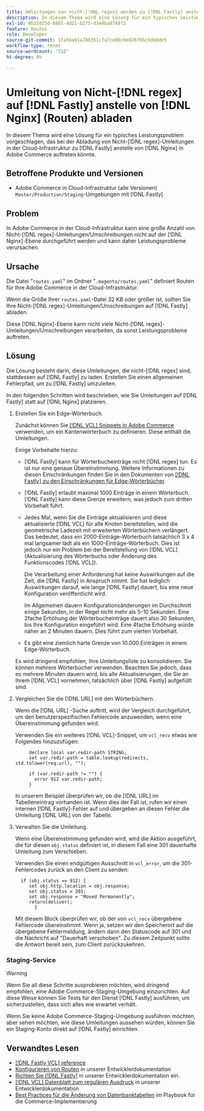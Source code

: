 ```yaml
---
title: Umleitungen von nicht-[!DNL regex] werden zu [!DNL Fastly] anstelle von [!DNL Nginx] (Routen) abgeladen.
description: In diesem Thema wird eine Lösung für ein typisches Leistungsproblem vorgeschlagen, das auftreten könnte, wenn Sie Umleitungen von Nicht-[!DNL regex] in der Cloud-Infrastruktur zu [!DNL Fastly] anstelle von [!DNL Nginx] in Adobe Commerce abladen.
exl-id: 8b22d25d-0865-4d21-b275-d344ba8748f2
feature: Routes
role: Developer
source-git-commit: 1fa5ba91a788351c7a7ce8bc0e826f05c5d98de5
workflow-type: tm+mt
source-wordcount: '712'
ht-degree: 0%

---
```


# Umleitung von Nicht-[!DNL regex] auf [!DNL Fastly] anstelle von [!DNL Nginx] (Routen) abladen

In diesem Thema wird eine Lösung für ein typisches Leistungsproblem vorgeschlagen, das bei der Abladung von Nicht-[!DNL regex]-Umleitungen in der Cloud-Infrastruktur zu [!DNL Fastly] anstelle von [!DNL Nginx] in Adobe Commerce auftreten könnte.

## Betroffene Produkte und Versionen

* Adobe Commerce in Cloud-Infrastruktur (alle Versionen) `Master/Production/Staging`-Umgebungen mit [!DNL Fastly]

## Problem

In Adobe Commerce in der Cloud-Infrastruktur kann eine große Anzahl von Nicht-[!DNL regex]-Umleitungen/Umschreibungen nicht auf der [!DNL Nginx]-Ebene durchgeführt werden und kann daher Leistungsprobleme verursachen.

## Ursache

Die Datei &quot;`routes.yaml`&quot; im Ordner &quot;`.magento/routes.yaml`&quot; definiert Routen für Ihre Adobe Commerce in der Cloud-Infrastruktur.

Wenn die Größe Ihrer `routes.yaml`-Datei 32 KB oder größer ist, sollten Sie Ihre Nicht-[!DNL regex]-Umleitungen/Umschreibungen auf [!DNL Fastly] abladen.

Diese [!DNL Nginx]-Ebene kann nicht viele Nicht-[!DNL regex]-Umleitungen/Umschreibungen verarbeiten, da sonst Leistungsprobleme auftreten.

## Lösung

Die Lösung besteht darin, diese Umleitungen, die nicht-[!DNL regex] sind, stattdessen auf [!DNL Fastly] zu laden. Erstellen Sie einen allgemeinen Fehlerpfad, um zu [!DNL Fastly] umzuleiten.

In den folgenden Schritten wird beschrieben, wie Sie Umleitungen auf [!DNL Fastly] statt auf [!DNL Nginx] platzieren.

1. Erstellen Sie ein Edge-Wörterbuch.

   Zunächst können Sie [[!DNL VCL] Snippets in Adobe Commerce](/docs/commerce-cloud-service/user-guide/cdn/custom-vcl-snippets/fastly-vcl-custom-snippets.html) verwenden, um ein Kantenwörterbuch zu definieren. Diese enthält die Umleitungen.

   Einige Vorbehalte hierzu:

   * [!DNL Fastly] kann für Wörterbucheinträge nicht [!DNL regex] tun. Es ist nur eine genaue Übereinstimmung. Weitere Informationen zu diesen Einschränkungen finden Sie in den Dokumenten von [[!DNL Fastly] zu den Einschränkungen für Edge-Wörterbücher](https://docs.fastly.com/guides/edge-dictionaries/about-edge-dictionaries#limitations-and-considerations).
   * [!DNL Fastly] erlaubt maximal 1000 Einträge in einem Wörterbuch. [!DNL Fastly] kann diese Grenze erweitern, was jedoch zum dritten Vorbehalt führt.
   * Jedes Mal, wenn Sie die Einträge aktualisieren und diese aktualisierte [!DNL VCL] für alle Knoten bereitstellen, wird die geometrische Ladezeit mit erweiterten Wörterbüchern verlängert. Das bedeutet, dass ein 2000-Einträge-Wörterbuch tatsächlich 3 x 4 mal langsamer lädt als ein 1000-Einträge-Wörterbuch. Dies ist jedoch nur ein Problem bei der Bereitstellung von [!DNL VCL] (Aktualisierung des Wörterbuchs oder Änderung des Funktionscodes [!DNL VCL]).

     Die Verarbeitung einer Anforderung hat keine Auswirkungen auf die Zeit, die [!DNL Fastly] in Anspruch nimmt. Sie hat lediglich Auswirkungen darauf, wie lange [!DNL Fastly] dauert, bis eine neue Konfiguration veröffentlicht wird.

     Im Allgemeinen dauern Konfigurationsänderungen im Durchschnitt einige Sekunden, in der Regel nicht mehr als 5-10 Sekunden. Eine 2fache Erhöhung der Wörterbucheinträge dauert also 30 Sekunden, bis Ihre Konfiguration eingeführt wird. Eine 4fache Erhöhung würde näher an 2 Minuten dauern. Dies führt zum vierten Vorbehalt.

   * Es gibt eine ziemlich harte Grenze von 10.000 Einträgen in einem Edge-Wörterbuch.

   Es wird dringend empfohlen, Ihre Umleitungsliste zu konsolidieren. Sie können mehrere Wörterbücher verwenden. Beachten Sie jedoch, dass es mehrere Minuten dauern wird, bis alle Aktualisierungen, die Sie an Ihrem [!DNL VCL] vornehmen, tatsächlich über [!DNL Fastly] aufgefüllt sind.

1. Vergleichen Sie die [!DNL URL] mit den Wörterbüchern.

   Wenn die [!DNL URL] -Suche auftritt, wird der Vergleich durchgeführt, um den benutzerspezifischen Fehlercode anzuwenden, wenn eine Übereinstimmung gefunden wird.

   Verwenden Sie ein weiteres [!DNL VCL]-Snippet, um `vcl_recv` etwas wie Folgendes hinzuzufügen:

   ```
        declare local var.redir-path STRING;
        set var.redir-path = table.lookup(redirects, std.tolower(req.url), "");
   
        if (var.redir-path != "") {
          error 912 var.redir-path;
        }
   ```

   In unserem Beispiel überprüfen wir, ob die [!DNL URL] im Tabelleneintrag vorhanden ist. Wenn dies der Fall ist, rufen wir einen internen [!DNL Fastly]-Fehler auf und übergeben an diesen Fehler die Umleitung [!DNL URL] von der Tabelle.

1. Verwalten Sie die Umleitung.

   Wenn eine Übereinstimmung gefunden wird, wird die Aktion ausgeführt, die für diesen `obj.status` definiert ist, in diesem Fall eine 301 dauerhafte Umleitung zum Verschieben.

   Verwenden Sie einen endgültigen Ausschnitt in `vcl_error`, um die 301-Fehlercodes zurück an den Client zu senden:

   ```
     if (obj.status == 912) {
        set obj.http.location = obj.response;
        set obj.status = 301;
        set obj.response = "Moved Permanently";
        return(deliver);
          }
   ```

   Mit diesem Block überprüfen wir, ob der von `vcl_recv` übergebene Fehlercode übereinstimmt. Wenn ja, setzen wir den Speicherort auf die übergebene Fehlermeldung, ändern dann den Statuscode auf 301 und die Nachricht auf &quot;Dauerhaft verschoben&quot;. Zu diesem Zeitpunkt sollte die Antwort bereit sein, zum Client zurückzukehren.

### Staging-Service

>[!WARNING]
>
>Wenn Sie all diese Schritte ausprobieren möchten, wird dringend empfohlen, eine Adobe Commerce-Staging-Umgebung einzurichten. Auf diese Weise können Sie Tests für den Dienst [!DNL Fastly] ausführen, um sicherzustellen, dass sich alles wie erwartet verhält.

Wenn Sie keine Adobe Commerce-Staging-Umgebung ausführen möchten, aber sehen möchten, wie diese Umleitungen aussehen würden, können Sie ein Staging-Konto direkt auf [!DNL Fastly] einrichten.

## Verwandtes Lesen

* [[!DNL Fastly VCL] reference](https://docs.fastly.com/vcl/)
* [Konfigurieren von Routen](/docs/commerce-cloud-service/user-guide/configure/routes/routes-yaml.html) in unserer Entwicklerdokumentation
* [ Richten Sie  [!DNL Fastly]](/docs/commerce-cloud-service/user-guide/cdn/setup-fastly/fastly-configuration.html) in unserer Entwicklerdokumentation ein.
* [[!DNL VCL] Datenblatt zum regulären Ausdruck](https://docs.fastly.com/en/guides/vcl-regular-expression-cheat-sheet) in unserer Entwicklerdokumentation
* [Best Practices für die Änderung von Datenbanktabellen](https://experienceleague.adobe.com/en/docs/commerce-operations/implementation-playbook/best-practices/development/modifying-core-and-third-party-tables#why-adobe-recommends-avoiding-modifications) im Playbook für die Commerce-Implementierung
